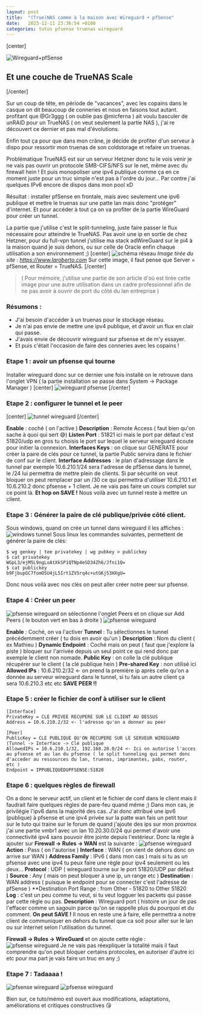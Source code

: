 ```yaml
---
layout: post
title:  "(True)NAS comme à la maison avec Wireguard + pfSense"
date:   2023-12-11 23:36:54 +0100
categories: tutos pfsense truenas wireguard
---
```


[center]

![Wireguard+pfSense ](/assets/images/1701962718-221022-image.png)

## Et une couche de TrueNAS Scale
[/center]

Sur un coup de tête, en période de "vacances", avec les copains dans le casque on dit beaucoup de conneries et nous en faisons tout autant. 
profitant que @Gr3ggg ( on oublie pas @micferna )  ait voulu basculer de unRAID pour un TrueNAS ( on veut seulement la partie NAS ), j'ai re découvert ce dernier et pas mal d'évolutions.

Enfin tout ça pour que dans mon crâne, je décide de profiter d'un serveur à dispo pour ressortir mon truenas de son coldstorage et refaire un truenas.

Problématique TrueNAS est sur un serveur Hetzner donc tu le vois venir je ne vais pas ouvrir un protocole SMB-CIFS/NFS sur le net, même avec du firewall hein ! 
Et puis monopoliser une ipv4 publique comme ça en ce moment juste pour un truc simple n'est pas à l'ordre du jour... Par contre j'ai quelques IPv6 encore de dispos dans mon pool xD

Résultat : installer pfSense en frontale, mais avec seulement une ipv6 publique et mettre le truenas sur une patte lan mais donc "protéger" d'internet. Et pour accéder à tout ça on va profiter de la partie WireGuard pour créer un tunnel.

La partie que j'utilise c'est le split-tunneling, juste faire passer le flux nécessaire pour atteindre le TrueNAS. Pas avoir une ip en sortie de chez Hetzner, pour du full-vpn tunnel j'utilise ma stack adWireGuard sur le pi4 à la maison quand je suis dehors, ou sur celle de Oracle enfin chaque utilisation a son environnement ;)
[center]
![schéma réseau](/assets/images/1701962738-455275-image.png)
_Image tirée du site : https://www.laroberto.com_
Sur cette image, il faut pense que Server = pfSense, et Router = TrueNAS.
[/center]
> ( Pour mémoire, j'utilise une partie de son article d'où est tirée cette image pour une autre utilisation dans un cadre professionnel afin de ne pas avoir à ouvrir de port du côté du lan entreprise )

### Résumons : 
- J'ai besoin d'accéder à un truenas pour le stockage réseau. 
- Je n'ai pas envie de mettre une ipv4 publique, et d'avoir un flux en clair qui passe.
- J'avais envie de découvrir wireguard sur pfsense et de m'y essayer.
- Et puis c'était l'occasion de faire des conneries avec les copains !

### Etape 1 : avoir un pfsense qui tourne
Installer wireguard donc sur ce dernier une fois installé on le retrouve dans l'onglet VPN ( la partie installation se passe dans System -> Package Manager )
[center]
![wireguard pfsense](/assets/images/1701962767-974820-image.png)
[/center]

### Etape 2 : configurer le tunnel et le peer
[center]
![tunnel wireguard](/assets/images/1701962775-261594-image.png)
[/center]

**Enable** : coché ( on l'active )
**Description** : Remote Access ( faut bien qu'on sache à quoi qui sert 😅)
**Listen Port** : 51821 ici mais le port par défaut c'est 51820/udp en gros tu choisis le port sur lequel le serveur wireguard écoute pour initier la connexion.
**Interfaces Keys** : on clique sur GENERATE pour créer la paire de clés pour ce tunnel, la partie Public servira dans le fichier de conf sur le client.
**Interface Addresses** : le plan d'adressage dans le tunnel par exemple 10.6.210.1/24 sera l'adresse de pfSense dans le tunnel, le /24 lui permettra de mettre plein de clients. Si par sécurité on veut bloquer on peut remplacer par un /30 ce qui permettra d'utiliser 10.6.210.1 et 10.6.210.2 donc pfsense + 1 client.
Je ne vais pas faire un cours complet sur ce point là.
**Et hop on SAVE !**
Nous voilà avec un tunnel reste à mettre un client.

### Etape 3 : Générer la paire de clé publique/privée côté client.
Sous windows, quand on crée un tunnel dans wireguard il les affiches : 
![windows tunnel](/assets/images/1701962791-339903-image.png)
Sous linux les commandes suivantes, permettent de générer la paire de clés:
```
$ wg genkey | tee privatekey | wg pubkey > publickey
$ cat privatekey
WGpL3/ejM5L9ngLoAtXkSP1QTNp4eSD34Zh6/Jfni1Q=
$ cat publickey
b9FjbupGC7fomO5U4jL5Irt1ZV5rq4c+utGKj53HXgU=
```
Donc nous voilà avec nos clés on peut aller créer notre peer sur pfsense.

### Etape 4 : Créer un peer
![pfsense wireguard](/assets/images/1701962819-965576-image.png)
on sélectionne l'onglet Peers et on clique sur Add Peers ( le bouton vert en bas à droite )
![pfsense wireguard](/assets/images/1701962829-197022-image.png)

**Enable** : Coché, on va l'activer
**Tunnel** : Tu sélectionnes le tunnel précédemment créer ( tu dois en avoir qu'un )
**Description** : Nom du client ( ex Mathieu )
**Dynamic Endpoint** : Coché mais on peut ( faut que j'explore la piste ) bloquer sur l'arrivée depuis un seul point ce qui rend donc par exemple le client non nomade.
**Public Key** : on colle la clé publique récupérer sur le client ( la clé publique hein )
**Pre-shared Key** : non utilisé ici
**Allowed IPs** : 10.6.210.2/32 <- on prend la première ip après celle qu'on a donnée au serveur wireguard dans le tunnel, si tu fais un autre client ça sera 10.6.210.3 etc etc
**SAVE PEER !!**

### Etape 5 : créer le fichier de conf à utiliser sur le client
```
[Interface]
PrivateKey = CLE PRIVEE RECUPERE SUR LE CLIENT AU DESSUS
Address = 10.6.210.2/32 <- l'adresse qu'on a donner au peer

[Peer]
PublicKey = CLE PUBLIQUE QU'ON RECUPERE SUR LE SERVEUR WIREGUARD (Tunnel -> Interface -> Clé publique
AllowedIPs = 10.6.210.1/32, 192.168.20.0/24 <- Ici on autorise l'acces au pfsense et au lan du pfsense ( le split tunneling qui permet donc d'acceder au ressources du lan, truenas, imprimantes, pabx, router, etc )
Endpoint = IPPUBLIQUEDUPFSENSE:51820
```

### Etape 6 : quelques règles de firewall
On a donc le serveur actif, un client et le fichier de conf dans le client mais il faudrait faire quelques règles de pare-feu quand même ;)
Dans mon cas, je privilégie l'ipv6 dans la majorité des cas. 
J'ai donc attribué une ipv6 (publique) à pfsense et une ipv4 privée sur la patte wan fais un petit tour sur le tuto qui traine sur le forum de quand j'ajoute des ips sur mon proxmox j'ai une partie vmbr1 avec un lan 10.20.30.0/24 qui permet d'avoir une connectivité ipv4 sans pouvoir être jointe depuis l'extérieur.
Donc la règle à ajouter sur **Firewall -> Rules -> WAN** est la suivante :
![pfsense wireguard](/assets/images/1701962874-916830-image.png)
**Action** : Pass ( on l'autorise )
**Interface** : WAN ( on vient de dehors donc on arrive sur WAN )
**Address Family** : IPv6 ( dans mon cas ) mais si tu as un pfsense avec une ipv4 tu peux faire une règle pour ipv4 seulement ou les deux...
**Protocol** : UDP ( wireguard tourne sur le port 51820/UDP par défaut )
**Source** : Any ( mais on peut bloquer à une ip, un range etc )
**Destination** : WAN address ( puisque le endpoint pour se connecter c'est l'adresse de pfSense )
**Destination Port Range : from Other - 51820 to Other 51820
**Log** : c'est un peu comme tu veut, si tu veut logguer les packets qui passe par cette règle ou pas. 
**Description** : Wireguard port ( histoire un jour de pas l'effacer comme un sagouin parce qu'on se rappelle plus du pourquoi et du comment.
**On peut SAVE !**
Il nous en reste une à faire, elle permettra a notre client de communiquer en dehors du tunnel que ca soit pour aller sur le lan ou sur internet selon l'utilisation du tunnel.

**Firewall -> Rules -> WireGuard** et on ajoute cette règle :
![pfsense wireguard](/assets/images/1701962884-557739-image.png)
Je ne vais pas réexpliquer la totalité mais il faut comprendre qu'on peut bloquer certains protocoles, en autoriser d'autre ici etc pour ma part je vais faire un truc en any ;)

### Etape 7 : Tadaaaa !
![pfsense wireguard](/assets/images/1701962892-87304-image.png)
![pfsense wireguard](/assets/images/1701962895-852594-image.png)

Bien sur, ce tuto/mémo est ouvert aux modifications, adaptations, améliorations et critiques constructives 😘
